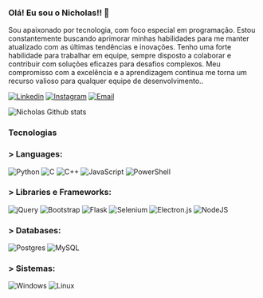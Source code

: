 ### Olá! Eu sou o Nicholas!! 👋
Sou apaixonado por tecnologia, com foco especial em programação. Estou constantemente buscando aprimorar minhas habilidades para me manter atualizado com as últimas tendências e inovações. Tenho uma forte habilidade para trabalhar em equipe, sempre disposto a colaborar e contribuir com soluções eficazes para desafios complexos. Meu compromisso com a excelência e a aprendizagem contínua me torna um recurso valioso para qualquer equipe de desenvolvimento..

[![Linkedin](https://img.shields.io/badge/LinkedIn-0077B5?style=for-the-badge&logo=linkedin&logoColor=white)](https://www.linkedin.com/in/nicholas-silva-a75555315/)
[![Instagram](https://img.shields.io/badge/Instagram-E4405F?style=for-the-badge&logo=instagram&logoColor=white)](https://www.instagram.com/robotz212/)
[![Email](https://img.shields.io/badge/Email-333333?style=for-the-badge&logo=gmail&logoColor=red)](mailto:nicholas@robotz.dev)

![Nicholas Github stats](https://github-readme-stats.vercel.app/api?username=Robotz213&show_icons=true&theme=onedark)

### Tecnologias 

### > Languages: 
![Python](https://img.shields.io/badge/python-3670A0?style=for-the-badge&logo=python&logoColor=ffdd54)
![C](https://img.shields.io/badge/c-%2300599C.svg?style=for-the-badge&logo=c&logoColor=white)
![C++](https://img.shields.io/badge/c++-%2300599C.svg?style=for-the-badge&logo=c%2B%2B&logoColor=white)
![JavaScript](https://img.shields.io/badge/javascript-%23323330.svg?style=for-the-badge&logo=javascript&logoColor=%23F7DF1E)
![PowerShell](https://img.shields.io/badge/PowerShell-%235391FE.svg?style=for-the-badge&logo=powershell&logoColor=white)

### > Libraries e Frameworks:
![jQuery](https://img.shields.io/badge/jquery-%230769AD.svg?style=for-the-badge&logo=jquery&logoColor=white)
![Bootstrap](https://img.shields.io/badge/bootstrap-%238511FA.svg?style=for-the-badge&logo=bootstrap&logoColor=white)
![Flask](https://img.shields.io/badge/flask-%23000.svg?style=for-the-badge&logo=flask&logoColor=white)
![Selenium](https://img.shields.io/badge/-selenium-%43B02A?style=for-the-badge&logo=selenium&logoColor=white)
![Electron.js](https://img.shields.io/badge/Electron-191970?style=for-the-badge&logo=Electron&logoColor=white)
![NodeJS](https://img.shields.io/badge/node.js-6DA55F?style=for-the-badge&logo=node.js&logoColor=white)


### > Databases:
![Postgres](https://img.shields.io/badge/postgres-%23316192.svg?style=for-the-badge&logo=postgresql&logoColor=white)
![MySQL](https://img.shields.io/badge/mysql-4479A1.svg?style=for-the-badge&logo=mysql&logoColor=white)

### > Sistemas:
![Windows](https://img.shields.io/badge/Windows-0078D6?style=for-the-badge&logo=windows&logoColor=white)
![Linux](https://img.shields.io/badge/Linux-FCC624?style=for-the-badge&logo=linux&logoColor=black)



